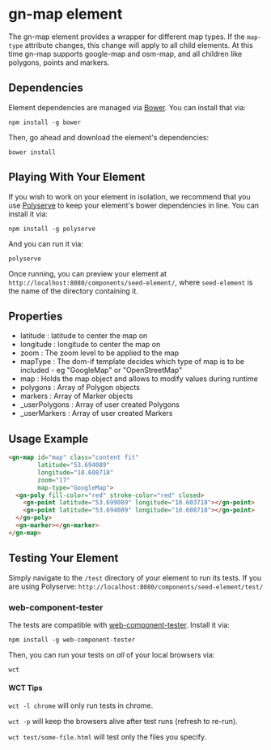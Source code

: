 # gn-map element

The gn-map element provides a wrapper for different map types. If the `map-type` attribute changes, this change will apply to all child elements. At this time gn-map supports google-map and osm-map, and all children like polygons, points and markers.


## Dependencies

Element dependencies are managed via [Bower](http://bower.io/). You can
install that via:

    npm install -g bower

Then, go ahead and download the element's dependencies:

    bower install


## Playing With Your Element

If you wish to work on your element in isolation, we recommend that you use
[Polyserve](https://github.com/PolymerLabs/polyserve) to keep your element's
bower dependencies in line. You can install it via:

    npm install -g polyserve

And you can run it via:

    polyserve

Once running, you can preview your element at
`http://localhost:8080/components/seed-element/`, where `seed-element` is the name of the directory containing it.


## Properties

- latitude : latitude to center the map on
- longitude : longitude to center the map on
- zoom : The zoom level to be applied to the map
- mapType : The dom-if template decides which type of map is to be included - eg "GoogleMap" or "OpenStreetMap"
- map : Holds the map object and allows to modify values during runtime
- polygons : Array of Polygon objects
- markers : Array of Marker objects
- _userPolygons : Array of user created Polygons
- _userMarkers : Array of user created Markers

## Usage Example

```HTML
<gn-map id="map" class="content fit" 
        latitude="53.694089" 
        longitude="10.608718" 
        zoom="17" 
        map-type="GoogleMap">
  <gn-poly fill-color="red" stroke-color="red" closed>
    <gn-point latitude="53.699089" longitude="10.603718"></gn-point>
    <gn-point latitude="53.694089" longitude="10.608718"></gn-point>
  </gn-poly>
  <gn-marker></gn-marker>
</gn-map>
```

## Testing Your Element

Simply navigate to the `/test` directory of your element to run its tests. If
you are using Polyserve: `http://localhost:8080/components/seed-element/test/`

### web-component-tester

The tests are compatible with [web-component-tester](https://github.com/Polymer/web-component-tester).
Install it via:

    npm install -g web-component-tester

Then, you can run your tests on _all_ of your local browsers via:

    wct

#### WCT Tips

`wct -l chrome` will only run tests in chrome.

`wct -p` will keep the browsers alive after test runs (refresh to re-run).

`wct test/some-file.html` will test only the files you specify.
